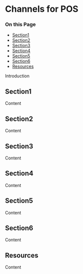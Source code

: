 # Channels for POS

<div class="otp" id="no-index">

### On this Page
- [Section1](#section1)
- [Section2](#section2)
- [Section3](#section3)
- [Section4](#section4)
- [Section5](#section5)
- [Section6](#section6)
- [Resources](#resources)

</div>

Introduction

## Section1
Content

## Section2
Content

## Section3
Content

## Section4
Content

## Section5
Content

## Section6
Content

## Resources
Content